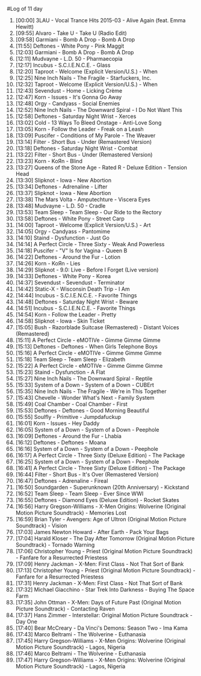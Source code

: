#Log of 11 day

1. [00:00] 3LAU - Vocal Trance Hits 2015-03 - Alive Again (feat. Emma Hewitt)
1. [09:55] Alvaro - Take U - Take U (Radio Edit)
1. [09:58] Garmiani - Bomb A Drop - Bomb A Drop
1. [11:55] Deftones - White Pony - Pink Maggit
1. [12:03] Garmiani - Bomb A Drop - Bomb A Drop
1. [12:11] Mudvayne - L.D. 50 - Pharmaecopia
1. [12:17] Incubus - S.C.I.E.N.C.E. - Glass
1. [12:20] Taproot - Welcome (Explicit Version/U.S.) - When
1. [12:25] Nine Inch Nails - The Fragile - Starfuckers, Inc.
1. [12:32] Taproot - Welcome (Explicit Version/U.S.) - When
1. [12:43] Sevendust - Home - Licking Crème
1. [12:47] Korn - Issues - It's Gonna Go Away
1. [12:48] Orgy - Candyass - Social Enemies
1. [12:52] Nine Inch Nails - The Downward Spiral - I Do Not Want This
1. [12:58] Deftones - Saturday Night Wrist - Xerces
1. [13:02] Cold - 13 Ways To Bleed Onstage - Anti-Love Song
1. [13:05] Korn - Follow the Leader - Freak on a Leash
1. [13:09] Puscifer - Conditions of My Parole - The Weaver
1. [13:14] Filter - Short Bus - Under (Remastered Version)
1. [13:18] Deftones - Saturday Night Wrist - Combat
1. [13:22] Filter - Short Bus - Under (Remastered Version)
1. [13:23] Korn - KoЯn - Blind
1. [13:27] Queens of the Stone Age - Rated R - Deluxe Edition - Tension Head
1. [13:30] Slipknot - Iowa - New Abortion
1. [13:34] Deftones - Adrenaline - Lifter
1. [13:37] Slipknot - Iowa - New Abortion
1. [13:38] The Mars Volta - Amputechture - Viscera Eyes
1. [13:48] Mudvayne - L.D. 50 - Cradle
1. [13:53] Team Sleep - Team Sleep - Our Ride to the Rectory
1. [13:58] Deftones - White Pony - Street Carp
1. [14:00] Taproot - Welcome (Explicit Version/U.S.) - Art
1. [14:05] Orgy - Candyass - Pantomime
1. [14:10] Staind - Dysfunction - Just Go
1. [14:14] A Perfect Circle - Three Sixty - Weak And Powerless
1. [14:18] Puscifer - "V" Is for Vagina - Queen B
1. [14:22] Deftones - Around the Fur - Lotion
1. [14:26] Korn - KoЯn - Lies
1. [14:29] Slipknot - 9.0: Live - Before I Forget (Live version)
1. [14:33] Deftones - White Pony - Korea
1. [14:37] Sevendust - Sevendust - Terminator
1. [14:42] Static-X - Wisconsin Death Trip - I Am
1. [14:44] Incubus - S.C.I.E.N.C.E. - Favorite Things
1. [14:48] Deftones - Saturday Night Wrist - Beware
1. [14:51] Incubus - S.C.I.E.N.C.E. - Favorite Things
1. [14:54] Korn - Follow the Leader - Pretty
1. [14:58] Slipknot - Iowa - Skin Ticket
1. [15:05] Bush - Razorblade Suitcase (Remastered) - Distant Voices (Remastered)
1. [15:11] A Perfect Circle - eMOTIVe - Gimme Gimme Gimme
1. [15:13] Deftones - Deftones - When Girls Telephone Boys
1. [15:16] A Perfect Circle - eMOTIVe - Gimme Gimme Gimme
1. [15:18] Team Sleep - Team Sleep - Elizabeth
1. [15:22] A Perfect Circle - eMOTIVe - Gimme Gimme Gimme
1. [15:23] Staind - Dysfunction - A Flat
1. [15:27] Nine Inch Nails - The Downward Spiral - Reptile
1. [15:33] System of a Down - System of a Down - CUBErt
1. [15:35] Nine Inch Nails - The Fragile - We're in This Together
1. [15:43] Chevelle - Wonder What's Next - Family System
1. [15:49] Coal Chamber - Coal Chamber - First
1. [15:53] Deftones - Deftones - Good Morning Beautiful
1. [15:55] Soulfly - Primitive - Jumpdafuckup
1. [16:01] Korn - Issues - Hey Daddy
1. [16:05] System of a Down - System of a Down - Peephole
1. [16:09] Deftones - Around the Fur - Lhabia
1. [16:12] Deftones - Deftones - Moana
1. [16:16] System of a Down - System of a Down - Peephole
1. [16:17] A Perfect Circle - Three Sixty (Deluxe Edition) - The Package
1. [16:25] System of a Down - System of a Down - Peephole
1. [16:41] A Perfect Circle - Three Sixty (Deluxe Edition) - The Package
1. [16:44] Filter - Short Bus - It's Over (Remastered Version)
1. [16:47] Deftones - Adrenaline - Fireal
1. [16:50] Soundgarden - Superunknown (20th Anniversary) - Kickstand
1. [16:52] Team Sleep - Team Sleep - Ever Since WWI
1. [16:55] Deftones - Diamond Eyes (Deluxe Edition) - Rocket Skates
1. [16:56] Harry Gregson-Williams - X-Men Origins: Wolverine (Original Motion Picture Soundtrack) - Memories Lost
1. [16:59] Brian Tyler - Avengers: Age of Ultron (Original Motion Picture Soundtrack) - Vision
1. [17:03] James Newton Howard - After Earth - Pack Your Bags
1. [17:04] Harald Kloser - The Day After Tomorrow (Original Motion Picture Soundtrack) - Tornado Warning
1. [17:06] Christopher Young - Priest (Original Motion Picture Soundtrack) - Fanfare for a Resurrected Priestess
1. [17:09] Henry Jackman - X-Men: First Class - Not That Sort of Bank
1. [17:13] Christopher Young - Priest (Original Motion Picture Soundtrack) - Fanfare for a Resurrected Priestess
1. [17:31] Henry Jackman - X-Men: First Class - Not That Sort of Bank
1. [17:32] Michael Giacchino - Star Trek Into Darkness - Buying The Space Farm
1. [17:35] John Ottman - X-Men: Days of Future Past (Original Motion Picture Soundtrack) - Contacting Raven
1. [17:37] Hans Zimmer - Interstellar: Original Motion Picture Soundtrack - Day One
1. [17:40] Bear McCreary - Da Vinci's Demons: Season Two - Ima Kama
1. [17:43] Marco Beltrami - The Wolverine - Euthanasia
1. [17:45] Harry Gregson-Williams - X-Men Origins: Wolverine (Original Motion Picture Soundtrack) - Lagos, Nigeria
1. [17:46] Marco Beltrami - The Wolverine - Euthanasia
1. [17:47] Harry Gregson-Williams - X-Men Origins: Wolverine (Original Motion Picture Soundtrack) - Lagos, Nigeria
